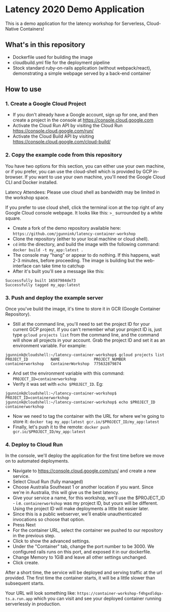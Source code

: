 # Latency 2020 Demo Application

This is a demo application for the latency workshop for Serverless, Cloud-Native Containers!

## What's in this repository

- Dockerfile used for building the image
- cloudbuild.yml file for the deployment pipeline
- Stock standard ruby-on-rails application (without webpack/react), demonstrating a simple webpage served by a back-end
  container

## How to use

### 1. Create a Google Cloud Project

- If you don't already have a Google account, sign up for one, and then create a project in the console at
  <https://console.cloud.google.com>
- Activate the Cloud Run API by visiting the Cloud Run <https://console.cloud.google.com/run/>
- Activate the Cloud Build API by visiting <https://console.cloud.google.com/cloud-build/>

### 2. Copy the example code from this repository

You have two options for this section, you can either use your own machine, or if you prefer, you can use the
cloud-shell which is provided by GCP in-browser. If you want to use your own machine, you'll need the Google Cloud CLI
and Docker installed.

Latency Attendees: Please use cloud shell as bandwidth may be limited in the workshop space.

If you prefer to use cloud shell, click the terminal icon at the top right of any Google Cloud console webpage. It looks
like this: `>_` surrounded by a white square.

- Create a fork of the demo repository available here: `https://github.com/jgunnink/latency-container-workshop`
- Clone the repository (either to your local machine or cloud shell).
- `cd` into the directory, and build the image with the following command: `docker build -t my_app:latest .`
- The console may "hang" or appear to do nothing. If this happens, wait 2-3 minutes, before proceeding. The image is
  building but the web-interface can take time to catchup
- After it's built you'll see a message like this:

```
Successfully built 16587984de73
Successfully tagged my_app:latest
```

### 3. Push and deploy the example server

Once you've build the image, it's time to store it in GCR (Google Container Repository).

- Still at the command line, you'll need to set the project ID for your current GCP project. If you can't remember what
  your project ID is, just type `gcloud projects list` from the command line, and the command will show all projects in
  your account. Grab the project ID and set it as an environment variable. For example:

```
jgunnink@cloudshell:~/latency-container-workshop$ gcloud projects list
PROJECT_ID          NAME               PROJECT_NUMBER
containerworkshop   ContainerWorkshop  775632879874
```

- And set the environment variable with this command: `PROJECT_ID=containerworkshop`
- Verify it was set with `echo $PROJECT_ID`. Eg:

```
jgunnink@cloudshell:~/latency-container-workshop$ PROJECT_ID=containerworkshop
jgunnink@cloudshell:~/latency-container-workshop$ echo $PROJECT_ID
containerworkshop
```

- Now we need to tag the container with the URL for where we're going to store it:
  `docker tag my_app:latest gcr.io/$PROJECT_ID/my_app:latest`
- Finally, let's push it to the remote: `docker push gcr.io/$PROJECT_ID/my_app:latest`

### 4. Deploy to Cloud Run

In the console, we'll deploy the application for the first time before we move on to automated deployments.

- Navigate to <https://console.cloud.google.com/run/> and create a new service.
- Select Cloud Run (fully managed)
- Choose Australia Southeast 1 or another location if you want. Since we're in Australia, this will give us the best
  latency.
- Give your service a name, for this workshop, we'll use the \$PROJECT_ID - i.e. `containerworkshop` was my project ID,
  but yours will be different. Using the project ID will make deployments a little bit easier later.
- Since this is a public webserver, we'll enable unauthenticated invocations so choose that option.
- Press Next
- For the container URL, select the container we pushed to our repository in the previous step.
- Click to show the advanced settings.
- Under the "Container" tab, change the port number to be 3000. We configured rails runs on this port, and exposed it in
  our dockerfile.
- Change Memory to 1GiB and leave all other settings unchanged.
- Click create.

After a short time, the service will be deployed and serving traffic at the url provided. The first time the container
starts, it will be a little slower than subsequent starts.

Your URL will look something like: `https://container-workshop-f4hgxdldqa-ts.a.run.app` which you can visit and see your
deployed container running serverlessly in production.
